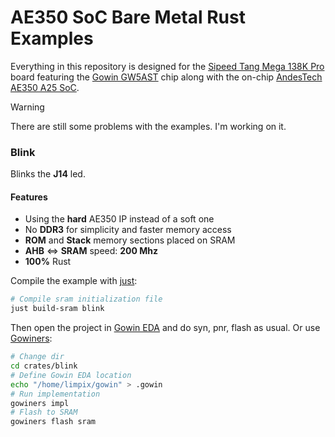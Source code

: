 # AE350 SoC Bare Metal Rust Examples
Everything in this repository is designed for the [Sipeed Tang Mega 138K Pro](https://wiki.sipeed.com/hardware/en/tang/tang-mega-138k/mega-138k-pro.html) board featuring the [Gowin GW5AST](https://www.gowinsemi.com/en/product/detail/76/) chip along with the on-chip [AndesTech AE350 A25 SoC](https://www.andestech.com/en/products-solutions/andeshape-platforms/ae350-axi-based-platform-pre-integrated-with-n25f-nx25f-a25-ax25/).

> [!WARNING]
> There are still some problems with the examples. I'm working on it.

### Blink
Blinks the **J14** led.

#### Features
* Using the **hard** AE350 IP instead of a soft one
* No **DDR3** for simplicity and faster memory access
* **ROM** and **Stack** memory sections placed on SRAM
* **AHB** <=> **SRAM** speed: **200 Mhz**
* **100%** Rust

Compile the example with [just](https://github.com/casey/just#readme):
```bash
# Compile sram initialization file
just build-sram blink
```
Then open the project in [Gowin EDA](https://www.gowinsemi.com/en/support/home/) and do syn, pnr, flash as usual. Or use [Gowiners](https://crates.io/crates/gowiners):
```bash
# Change dir
cd crates/blink
# Define Gowin EDA location
echo "/home/limpix/gowin" > .gowin
# Run implementation
gowiners impl
# Flash to SRAM
gowiners flash sram
```
